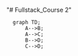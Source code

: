 "# Fullstack_Course 2"

```mermaid
  graph TD;
      A-->B;
      A-->C;
      B-->D;
      C-->D;
```
